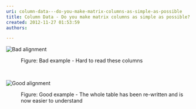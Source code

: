 ```yaml
---
uri: column-data---do-you-make-matrix-columns-as-simple-as-possible
title: Column Data - Do you make matrix columns as simple as possible?
created: 2012-11-27 01:53:59
authors:

---
```





<span class='intro'> <dl class="badImage"><dt><img alt="Bad alignment" src="http&#58;//www.ssw.com.au/ssw/Standards/Rules/Images/bad-matrixcol.jpg" /></dt>
<dd>Figure&#58; Bad example - Hard to read these columns</dd></dl> </span>

​<dl class="goodImage"><dt><img alt="Good alignment" src="http&#58;//www.ssw.com.au/ssw/Standards/Rules/Images/good-matrixcol.jpg" /></dt>
<dd>Figure&#58; Good example - The whole table has been re-written and is now easier to understand</dd></dl>



